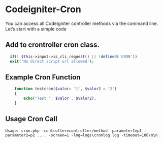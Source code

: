 # Codeigniter-Cron

You can access all CodeIgniter controller methods via the command line.  Let’s start with a simple code

Add to crontroller cron class.
-----

```php
  if(! $this->input->is_cli_request() || !defined('CRON'))
  exit('No direct script url allowed');
```  

Example Cron Function
-----

```php
	function testcron($valor= '1', $valor2 = '2')
	{	
		echo("Test ". $valor . $valor2);
	}
```

Usage Cron Call
-----

```shell
Usage: cron.php -controller=controller/method -parameter1=p1 -parameter2=p2 .... -screen=1 -log=logs\cronlog.log -timeout=100\n\n
``` 

